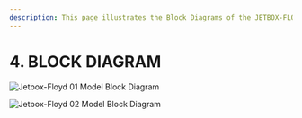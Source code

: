 ```yaml
---
description: This page illustrates the Block Diagrams of the JETBOX-FLOYD system.
---
```


# 4. BLOCK DIAGRAM

![Jetbox-Floyd 01 Model Block Diagram](broken-reference)

![Jetbox-Floyd 02 Model Block Diagram](broken-reference)

